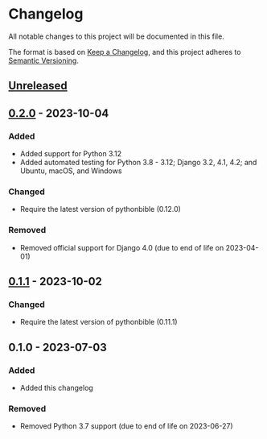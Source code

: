 # Changelog

All notable changes to this project will be documented in this file.

The format is based on [Keep a Changelog](https://keepachangelog.com/en/1.0.0/),
and this project adheres to [Semantic Versioning](https://semver.org/spec/v2.0.0.html).

## [Unreleased]

## [0.2.0] - 2023-10-04

### Added

- Added support for Python 3.12
- Added automated testing for Python 3.8 - 3.12; Django 3.2, 4.1, 4.2; and Ubuntu, macOS, and Windows

### Changed

- Require the latest version of pythonbible (0.12.0)

### Removed

- Removed official support for Django 4.0 (due to end of life on 2023-04-01)

## [0.1.1] - 2023-10-02

### Changed

- Require the latest version of pythonbible (0.11.1)

## 0.1.0 - 2023-07-03

### Added

- Added this changelog

### Removed

- Removed Python 3.7 support (due to end of life on 2023-06-27)

[unreleased]: https://github.com/avendesora/djangobible/compare/v0.2.0...HEAD
[0.2.0]: https://github.com/avendesora/djangobible/releases/tag/v0.1.1...v0.2.0
[0.1.1]: https://github.com/avendesora/djangobible/releases/tag/v0.1.1
